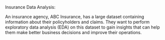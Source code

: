 Insurance Data Analysis:

An insurance agency, ABC Insurance, has a large dataset containing information about their policyholders and claims. They want to perform exploratory data 
analysis (EDA) on this dataset to gain insights that can help them make better business decisions and improve their operations.
